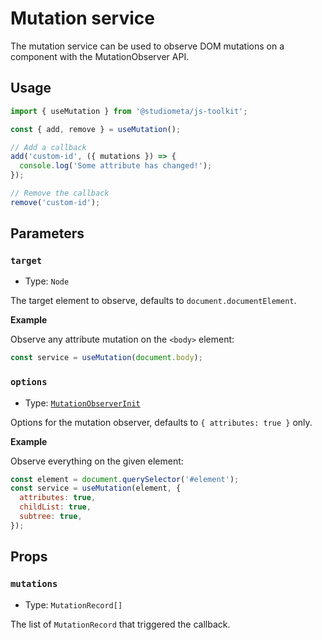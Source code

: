 # Mutation service

The mutation service can be used to observe DOM mutations on a component with the MutationObserver API.

## Usage

```js twoslash
import { useMutation } from '@studiometa/js-toolkit';

const { add, remove } = useMutation();

// Add a callback
add('custom-id', ({ mutations }) => {
  console.log('Some attribute has changed!');
});

// Remove the callback
remove('custom-id');
```

## Parameters

### `target`

- Type: `Node`

The target element to observe, defaults to `document.documentElement`.

**Example**

Observe any attribute mutation on the `<body>` element:

```js
const service = useMutation(document.body);
```

### `options`

- Type: [`MutationObserverInit`](https://developer.mozilla.org/en-US/docs/Web/API/MutationObserver/observe#options)

Options for the mutation observer, defaults to `{ attributes: true }` only.

**Example**

Observe everything on the given element:

```js
const element = document.querySelector('#element');
const service = useMutation(element, {
  attributes: true,
  childList: true,
  subtree: true,
});
```

## Props

### `mutations`

- Type: `MutationRecord[]`

The list of `MutationRecord` that triggered the callback.
